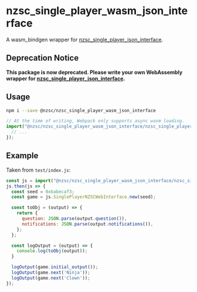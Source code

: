 # nzsc_single_player_wasm_json_interface

A wasm_bindgen wrapper for [nzsc_single_player_json_interface](https://github.com/nzsc-org/nzsc_single_player_json_interface).

## Deprecation Notice

**This package is now deprecated.
Please write your own WebAssembly wrapper for [nzsc_single_player_json_interface](https://github.com/nzsc-org/nzsc_single_player_json_interface).**

## Usage

```bash
npm i --save @nzsc/nzsc_single_player_wasm_json_interface
```

```js
// At the time of writing, Webpack only supports async wasm loading.
import("@nzsc/nzsc_single_player_wasm_json_interface/nzsc_single_player_wasm_json_interface.js").then(nzsc1p => {
  // ...
});
```

## Example

Taken from `test/index.js`:

```js
const js = import("@nzsc/nzsc_single_player_wasm_json_interface/nzsc_single_player_wasm_json_interface.js");
js.then(js => {
  const seed = 0xbabecaf3;
  const game = js.SinglePlayerNZSCWebInterface.new(seed);

  const toObj = (output) => {
    return {
      question: JSON.parse(output.question()),
      notifications: JSON.parse(output.notifications()),
    };
  };

  const logOutput = (output) => {
    console.log(toObj(output));
  }

  logOutput(game.initial_output());
  logOutput(game.next('Ninja'));
  logOutput(game.next('Clown'));
});
```
